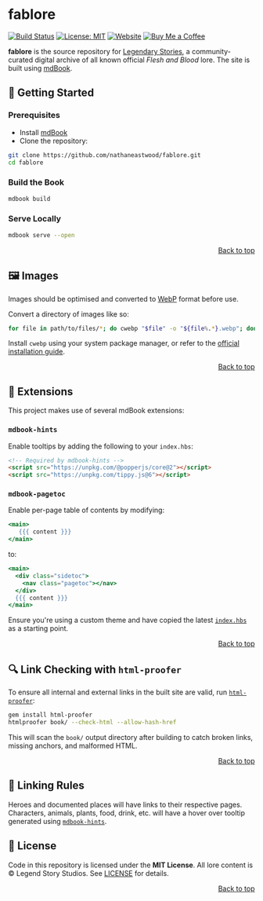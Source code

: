 <a name="readme-top"></a>

# fablore

[![Build Status](https://github.com/nathaneastwood/fablore/actions/workflows/ci.yml/badge.svg)](https://github.com/nathaneastwood/fablore/actions)
[![License: MIT](https://img.shields.io/badge/License-MIT-yellow.svg)](./LICENSE)
[![Website](https://img.shields.io/website?url=https%3A%2F%2Flegendarystories.net)](https://legendarystories.net)
[![Buy Me a Coffee](https://img.shields.io/badge/Buy%20Me%20a%20Coffee-%E2%98%95-ef61a3.svg)](https://www.buymeacoffee.com/nathaneastwood)

**fablore** is the source repository for [Legendary Stories](https://legendarystories.net/), a community-curated digital archive of all known official *Flesh and Blood* lore. The site is built using [mdBook](https://github.com/rust-lang/mdBook).

## 🚀 Getting Started

### Prerequisites

* Install [mdBook](https://github.com/rust-lang/mdBook)
* Clone the repository:

```bash
git clone https://github.com/nathaneastwood/fablore.git
cd fablore
```

### Build the Book

```bash
mdbook build
```

### Serve Locally

```bash
mdbook serve --open
```

<p align="right"><a href="#readme-top">Back to top</a></p>

## 🖼️ Images

Images should be optimised and converted to [WebP](https://chromium.googlesource.com/webm/libwebp) format before use.

Convert a directory of images like so:

```bash
for file in path/to/files/*; do cwebp "$file" -o "${file%.*}.webp"; done
```

Install `cwebp` using your system package manager, or refer to the [official installation guide](https://developers.google.com/speed/webp/download).

<p align="right"><a href="#readme-top">Back to top</a></p>

## 🧩 Extensions

This project makes use of several mdBook extensions:

### `mdbook-hints`

Enable tooltips by adding the following to your `index.hbs`:

```html
<!-- Required by mdbook-hints -->
<script src="https://unpkg.com/@popperjs/core@2"></script>
<script src="https://unpkg.com/tippy.js@6"></script>
```

### `mdbook-pagetoc`

Enable per-page table of contents by modifying:

```hbs
<main>
   {{{ content }}}
</main>
```

to:

```hbs
<main>
  <div class="sidetoc">
    <nav class="pagetoc"></nav>
  </div>
  {{{ content }}}
</main>
```

Ensure you're using a custom theme and have copied the latest [`index.hbs`](https://github.com/rust-lang/mdBook/blob/master/src/theme/index.hbs) as a starting point.

<p align="right"><a href="#readme-top">Back to top</a></p>

## 🔍 Link Checking with `html-proofer`

To ensure all internal and external links in the built site are valid, run [`html-proofer`](https://github.com/gjtorikian/html-proofer):

```bash
gem install html-proofer
htmlproofer book/ --check-html --allow-hash-href
```

This will scan the `book/` output directory after building to catch broken links, missing anchors, and malformed HTML.

<p align="right"><a href="#readme-top">Back to top</a></p>

## 📏 Linking Rules

Heroes and documented places will have links to their respective pages. Characters, animals, plants, food, drink, etc. will have a hover over tooltip generated using [`mdbook-hints`](#mdbook-hints).

## 📜 License

Code in this repository is licensed under the **MIT License**. All lore content is © Legend Story Studios. See [LICENSE](./LICENSE) for details.

<p align="right"><a href="#readme-top">Back to top</a></p>
